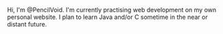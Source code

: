 Hi, I'm @PencilVoid. I'm currently practising web development on my own personal website. I plan to learn Java and/or C sometime in the near or distant future.
